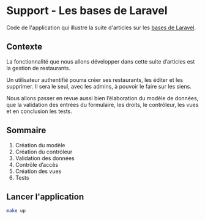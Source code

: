 # Support - Les bases de Laravel

Code de l'application qui illustre la suite d'articles sur les [bases de Laravel](https://laravel-france.com/posts/les-bases-16-creation-du-modele).

## Contexte

La fonctionnalité que nous allons développer dans cette suite d’articles est la gestion de restaurants.

Un utilisateur authentifié pourra créer ses restaurants, les éditer et les supprimer. Il sera le seul, avec les admins, à pouvoir le faire sur les siens.

Nous allons passer en revue aussi bien l’élaboration du modèle de données, que la validation des entrées du formulaire, les droits, le contrôleur, les vues et en conclusion les tests.

## Sommaire

1. Création du modèle
2. Création du contrôleur
3. Validation des données
4. Contrôle d’accès
5. Création des vues
6. Tests

## Lancer l'application

```bash
make up
```
